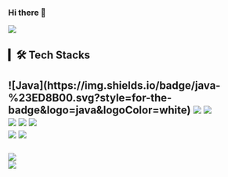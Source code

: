 ### Hi there 👋
<img src="https://capsule-render.vercel.app/api?type=waving&color=auto&height=200&section=header&text=HelloWorld&fontSize=80" />


<h2>▎🛠 Tech Stacks <h2>
![Java](https://img.shields.io/badge/java-%23ED8B00.svg?style=for-the-badge&logo=java&logoColor=white)
<img src="https://img.shields.io/badge/Vue.js-4FC08D?style=flat&logo=vuedotjs&logoColor=white" />
<img src="https://img.shields.io/badge/React-0088CC?style=flat&logo=react&logoColor=white" />
<br/>
<img src="https://img.shields.io/badge/Node.js-339933?style=flat&logo=nodedotjs&logoColor=white" />
<img src="https://img.shields.io/badge/SpringBoot-6DB33F?style=flat&logo=springboot&logoColor=white" />
<img src="https://img.shields.io/badge/MongoDB-47A248?style=flat&logo=mongodb&logoColor=white" />
<br/>
<img src="https://img.shields.io/badge/MySQL-4479A1?style=flat&logo=mysql&logoColor=white" />
<img src="https://img.shields.io/badge/MariaDB-003545?style=flat&logo=mariadb&logoColor=white" />
<br/><br/>
<img src="https://github-readme-stats.vercel.app/api?username=dltjdgh0428&show_icons=true"/>
<br/>
<img src="http://mazassumnida.wtf/api/generate_badge?boj=dltjdgh0428"/>

